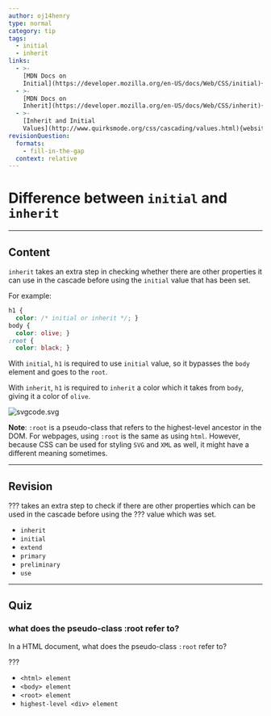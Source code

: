 ```yaml
---
author: oj14henry
type: normal
category: tip
tags:
  - initial
  - inherit
links:
  - >-
    [MDN Docs on
    Initial](https://developer.mozilla.org/en-US/docs/Web/CSS/initial){documentation}
  - >-
    [MDN Docs on
    Inherit](https://developer.mozilla.org/en-US/docs/Web/CSS/inherit){documentation}
  - >-
    [Inherit and Initial
    Values](http://www.quirksmode.org/css/cascading/values.html){website}
revisionQuestion:
  formats:
    - fill-in-the-gap
  context: relative
---
```


# Difference between `initial` and `inherit`


---

## Content

`inherit` takes an extra step in checking whether there are other properties it can use in the cascade before using the `initial` value that has been set.

For example:

```css
h1 {
  color: /* initial or inherit */; }
body {
  color: olive; }
:root {
  color: black; }
```

With `initial`, `h1` is required to use `initial` value, so it bypasses the `body` element and goes to the `root`.

With `inherit`, `h1` is required to `inherit` a color which it takes from `body`, giving it a color of `olive`.

![svgcode.svg](https://img.enkipro.com/0d81cd27685cc754054dbf596bc3618f.png)

**Note**: `:root` is a pseudo-class that refers to the highest-level ancestor in the DOM. For webpages, using `:root` is the same as using `html`. However, because CSS can be used for styling `SVG` and `XML` as well, it might have a different meaning sometimes.


---

## Revision

??? takes an extra step to check if there are other properties which can be used in the cascade before using the ??? value which was set.

- `inherit`
- `initial`
- `extend`
- `primary`
- `preliminary`
- `use`


---

## Quiz

### what does the pseudo-class :root refer to?


In a HTML document, what does the pseudo-class `:root` refer to?

 ???

- `<html> element`
- `<body> element`
- `<root> element`
- `highest-level <div> element`
